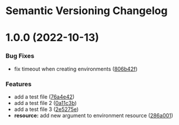 # Semantic Versioning Changelog

# 1.0.0 (2022-10-13)


### Bug Fixes

* fix timeout when creating environments ([806b42f](https://github.com/scastellanos77/ntt-demo-2/commit/806b42f61634b2b284718b8508950bcfa49e78ef))


### Features

* add a test file ([76a4e42](https://github.com/scastellanos77/ntt-demo-2/commit/76a4e42976f43d29ddcfb16c5b37f46d2cdf5a50))
* add a test file 2 ([0a11c3b](https://github.com/scastellanos77/ntt-demo-2/commit/0a11c3b6a381e0c7dceb3b6422419030e5f9a658))
* add a test file 3 ([2e5275e](https://github.com/scastellanos77/ntt-demo-2/commit/2e5275e21410f348c3796f90ee802c5e626f10a5))
* **resource:** add new argument to environment resource ([286a001](https://github.com/scastellanos77/ntt-demo-2/commit/286a00148710ba34b19b3c04055df4eac1a55e9b))
